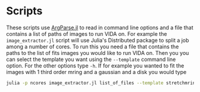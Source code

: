 # Scripts

These scripts use [ArgParse.jl](https://github.com/carlobaldassi/ArgParse.jl) to read in command line options and a file that contains a list of paths of images to run VIDA on. For example the `image_extractor.jl` script will use Julia's Distributed package to split a job among a number of cores. To run this you need a file that contains the paths to the list of fits images you would like to run VIDA on. Then you you can select the template you want using the `--template` command line option. For the other options type `-h`. If for example you wanted to fit the images with 1 third order mring and a gaussian and a disk you
would type

```bash
julia -p ncores image_extractor.jl list_of_files --template stretchmring_0_3 gauss_1 disk_1
```